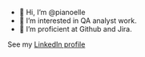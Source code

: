 - 👋 Hi, I’m @pianoelle
- 👀 I’m interested in QA analyst work.
- 🌱 I’m proficient at Github and Jira.

See my [LinkedIn profile](https://www.linkedin.com/in/pia-teehan-1b11a799/)

<!---
pianoelle/pianoelle is a ✨ special ✨ repository because its `README.md` (this file) appears on your GitHub profile.
You can click the Preview link to take a look at your changes.
--->
